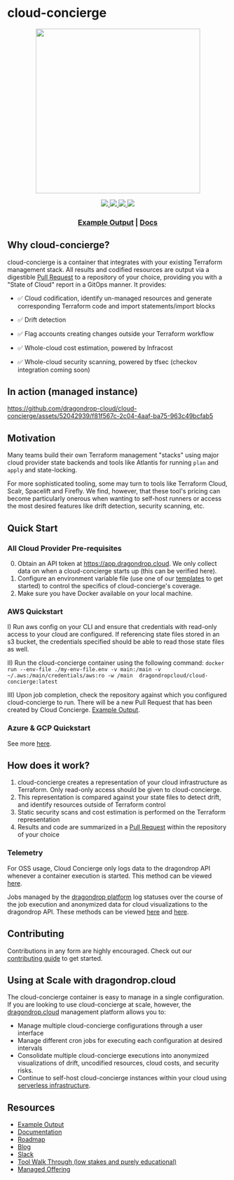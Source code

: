 # cloud-concierge
<p align="center">
<img width="375" src=./images/cloud-concierge-logo.png>
</p>

<p align = "center">
<a href="https://goreportcard.com/report/github.com/dragondrop-cloud/cloud-concierge/main" alt="Go Report">
   <img src="https://img.shields.io/badge/Go_Report-A+-green" />
</a>

<a href="https://hub.docker.com/r/dragondropcloud/cloud-concierge/tags" alt="Latest Docker Version">
   <img src="https://img.shields.io/badge/docker-v0.1.1-blue" />
</a>

<a href="https://hub.docker.com/r/dragondropcloud/cloud-concierge" alt="Total Downloads">
   <img src="https://img.shields.io/badge/downloads-4.2k-maroon" />
</a>

<a href="https://cloud-concierge.slack.com/join/shared_invite/zt-1xx3sqsb6-cekIXs2whccZvbU81Xn5qg#/shared-invite/email" alt="Slack">
<img src="https://img.shields.io/badge/slack-Join_Us-blueviolet" />
</a>
<h3 align="center">
<a href="https://github.com/dragondrop-cloud/cloud-concierge-example/pull/2" target="_blank">Example Output</a> |
<a href="https://docs.cloudconcierge.io" target="_blank">Docs</a>
</h3>

## Why cloud-concierge?
cloud-concierge is a container that integrates with your existing Terraform management stack.
All results and codified resources are output via a digestible [Pull Request](https://github.com/dragondrop-cloud/cloud-concierge-example/pull/2) to a repository of your choice, providing you with a "State of Cloud"
report in a GitOps manner. It provides:
- &#9989; Cloud codification, identify un-managed resources and generate corresponding Terraform code and import statements/import blocks

- &#9989; Drift detection

- &#9989; Flag accounts creating changes outside your Terraform workflow

- &#9989; Whole-cloud cost estimation, powered by Infracost

- &#9989; Whole-cloud security scanning, powered by tfsec (checkov integration coming soon)

## In action (managed instance)
https://github.com/dragondrop-cloud/cloud-concierge/assets/52042939/f81f567c-2c04-4aaf-ba75-963c49bcfab5

## Motivation
Many teams build their own Terraform management "stacks" using major cloud provider state backends
and tools like Atlantis for running `plan` and `apply` and state-locking. 

For more sophisticated tooling, some may turn to tools like Terraform Cloud,
Scalr, Spacelift and Firefly. We find, however, that these tool's pricing can become particularly onerous
when wanting to self-host runners or access the most desired features like drift detection, security scanning, etc.

## Quick Start
### All Cloud Provider Pre-requisites
0) Obtain an API token at https://app.dragondrop.cloud. We only collect data on when a cloud-concierge starts up (this can be verified here).
1) Configure an environment variable file (use one of our [templates](https://github.com/dragondrop-cloud/cloud-concierge/tree/dev/examples/environments/) to get started) to control the specifics of cloud-concierge's coverage.
2) Make sure you have Docker available on your local machine.

### AWS Quickstart
I) Run aws config on your CLI and ensure that credentials with read-only access to your cloud are configured. If referencing state files stored in an s3 bucket, the credentials specified should be able to read those state files as well.

II) Run the cloud-concierge container using the following command:
   `
   docker run --env-file ./my-env-file.env -v main:/main -v ~/.aws:/main/credentials/aws:ro -w /main  dragondropcloud/cloud-concierge:latest
   `

III) Upon job completion, check the repository against which you configured cloud-concierge to run. There will be a new Pull Request that has been created by Cloud Concierge. [Example Output](https://github.com/dragondrop-cloud/cloud-concierge-example/pull/2).

### Azure & GCP Quickstart
See more [here](https://docs.cloudconcierge.io/quick-start#gcp).

## How does it work?
1) cloud-concierge creates a representation of your cloud infrastructure as Terraform. Only read-only access should be given to cloud-concierge.
2) This representation is compared against your state files to detect drift, and identify resources outside of Terraform control
3) Static security scans and cost estimation is performed on the Terraform representation
4) Results and code are summarized in a [Pull Request](https://docs.cloudconcierge.io/how-it-works/pull-request-output) within the repository of your choice

### Telemetry
For OSS usage, Cloud Concierge only logs data to the dragondrop API whenever a container execution is started. This method can be viewed [here](main/internal/implementations/dragon_drop/http_dragondrop_oss_methods.go).
 
Jobs managed by the [dragondrop platform](https://dragondrop.cloud) log statuses over the course of the job execution and anonymized data for cloud visualizations to the dragondrop API. These methods
can be viewed [here](https://github.com/dragondrop-cloud/cloud-concierge/blob/dev/main/internal/implementations/dragon_drop/http_dragondrop_managed_execution.go) and
[here](https://github.com/dragondrop-cloud/cloud-concierge/blob/dev/main/internal/implementations/dragon_drop/http_dragondrop_managed_visualization.go).

## Contributing
Contributions in any form are highly encouraged. Check out our [contributing guide](CONTRIBUTING.md) to get started.

## Using at Scale with dragondrop.cloud
The cloud-concierge container is easy to manage in a single configuration.
If you are looking to use cloud-concierge at scale, however, the [dragondrop.cloud](https://dragondrop.cloud/how-it-works) management platform allows you to:
- Manage multiple cloud-concierge configurations through a user interface
- Manage different cron jobs for executing each configuration at desired intervals
- Consolidate multiple cloud-concierge executions into anonymized visualizations of drift, uncodified resources, cloud costs, and security risks.
- Continue to self-host cloud-concierge instances within your cloud using [serverless infrastructure](https://registry.terraform.io/namespaces/dragondrop-cloud).

## Resources
- [Example Output](https://github.com/dragondrop-cloud/cloud-concierge-example/pull/2)
- [Documentation](https://docs.cloudconcierge.io)
- [Roadmap](https://github.com/dragondrop-cloud/cloud-concierge/wiki/Roadmap)
- [Blog](https://medium.com/@hello_9187)
- [Slack](https://cloud-concierge.slack.com/join/shared_invite/zt-1xx3sqsb6-cekIXs2whccZvbU81Xn5qg#/shared-invite/email)
- [Tool Walk Through (low stakes and purely educational)](https://calendly.com/dragondrop-cloud/cloud-concierge-walk-through)
- [Managed Offering](https://docs.dragondrop.cloud/)
